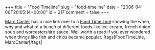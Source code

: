 +++
title = "Food Timeline"
slug = "food-timeline"
date = "2006-04-06T20:05:14+00:00"
id = 317
comment = false
+++

[Marc Canter](http://blog.broadbandmechanics.com/2006/04/next-round-of-interesting-links-early-april-06) has a nice link over to a [Food Time Line](http://www.foodtimeline.org/) showing the when, why and what of a bunch of different foods like ice-cream, french onion soup and worcestershire sauce. Well worth a read if you ever wondered when things like fish and chips became popular.
[tags]FoodTimeLine, MarcCanter[/tags]
